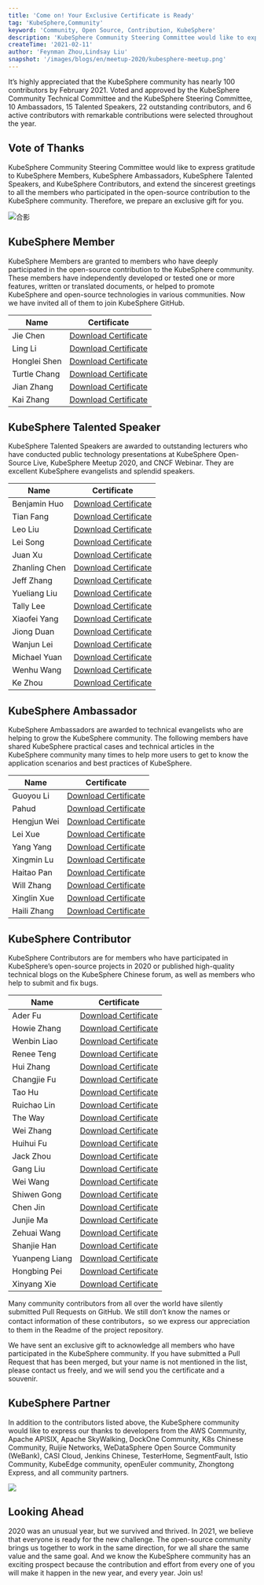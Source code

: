 ```yaml
---
title: 'Come on! Your Exclusive Certificate is Ready'
tag: 'KubeSphere,Community'
keyword: 'Community, Open Source, Contribution, KubeSphere'
description: 'KubeSphere Community Steering Committee would like to express gratitude to KubeSphere Member, KubeSphere Ambassador, KubeSphere Talented Speaker, and KubeSphere Contributor in 2020'
createTime: '2021-02-11'
author: 'Feynman Zhou,Lindsay Liu'
snapshot: '/images/blogs/en/meetup-2020/kubesphere-meetup.png'
---
```




It’s highly appreciated that the KubeSphere community has nearly 100 contributors  by February 2021. Voted and approved by the KubeSphere Community Technical Committee and the KubeSphere Steering Committee, 10 Ambassadors, 15 Talented Speakers, 22 outstanding contributors, and 6 active contributors with remarkable contributions were selected throughout the year.  



## Vote of Thanks

KubeSphere Community Steering Committee would like to express gratitude to KubeSphere Members, KubeSphere Ambassadors, KubeSphere Talented Speakers, and KubeSphere Contributors, and extend the sincerest greetings to all the members who participated in the open-source contribution to the KubeSphere community. Therefore, we prepare an exclusive gift for you.

![合影](https://pek3b.qingstor.com/kubesphere-community/images/20210211222956.png)

## KubeSphere Member

KubeSphere Members are granted to members who have deeply participated in the open-source contribution to the KubeSphere community. These members have independently developed or tested one or more features, written or translated documents, or helped to promote KubeSphere and open-source technologies in various communities. Now we have invited all of them to join KubeSphere GitHub.

| Name | Certificate |
| ---- | ---- |
|Jie Chen|[Download Certificate](https://kubesphere-community.pek3b.qingstor.com/images/certificates/member-chenjie.png) |
|Ling Li|[Download Certificate](https://kubesphere-community.pek3b.qingstor.com/images/certificates/member-liling.png) |
|Honglei Shen|[Download Certificate](https://kubesphere-community.pek3b.qingstor.com/images/certificates/member-shenhonglei.png) |
|Turtle Chang|[Download Certificate](https://kubesphere-community.pek3b.qingstor.com/images/certificates/member-turtlechang.png) |
|Jian Zhang|[Download Certificate](https://kubesphere-community.pek3b.qingstor.com/images/certificates/member-zhagnjian.png) |
|Kai Zhang|[Download Certificate](https://kubesphere-community.pek3b.qingstor.com/images/certificates/member-zhangkai.png) |

## KubeSphere Talented Speaker

KubeSphere Talented Speakers are awarded to outstanding lecturers who have conducted public technology presentations at KubeSphere Open-Source Live, KubeSphere Meetup 2020, and CNCF Webinar. They are excellent KubeSphere evangelists and splendid speakers.

| Name | Certificate |
| ---- | ---- |
|Benjamin Huo|[Download Certificate](https://kubesphere-community.pek3b.qingstor.com/images/certificates/speaker-benjaminhuo.png) |
|Tian Fang|[Download Certificate](https://kubesphere-community.pek3b.qingstor.com/images/certificates/speaker-fangtian.png) |
|Leo Liu|[Download Certificate](https://kubesphere-community.pek3b.qingstor.com/images/certificates/speaker-leoliu.png) |
|Lei Song|[Download Certificate](https://kubesphere-community.pek3b.qingstor.com/images/certificates/speaker-songlei.png) |
|Juan Xu|[Download Certificate](https://kubesphere-community.pek3b.qingstor.com/images/certificates/speaker-xujuan.png)|
|Zhanling Chen|[Download Certificate](https://kubesphere-community.pek3b.qingstor.com/images/certificates/speaker-chenzhanling.png) |
|Jeff Zhang|[Download Certificate](https://kubesphere-community.pek3b.qingstor.com/images/certificates/speaker-jeffzhang.png) |
|Yueliang Liu|[Download Certificate](https://kubesphere-community.pek3b.qingstor.com/images/certificates/speaker-liuyueliang.png) |
|Tally Lee|[Download Certificate](https://kubesphere-community.pek3b.qingstor.com/images/certificates/speaker-tallylee.png) |
|Xiaofei Yang|[Download Certificate](https://kubesphere-community.pek3b.qingstor.com/images/certificates/speaker-yangxiaofei.png) |
|Jiong Duan|[Download Certificate](https://kubesphere-community.pek3b.qingstor.com/images/certificates/speaker-duanjiong.png) |
|Wanjun Lei|[Download Certificate](https://kubesphere-community.pek3b.qingstor.com/images/certificates/speaker-leiwanjun.png) |
|Michael Yuan|[Download Certificate](https://kubesphere-community.pek3b.qingstor.com/images/certificates/speaker-michaelyuan.png) |
|Wenhu Wang|[Download Certificate](https://kubesphere-community.pek3b.qingstor.com/images/certificates/speaker-wangwenhu.png) |
|Ke Zhou|[Download Certificate](https://kubesphere-community.pek3b.qingstor.com/images/certificates/speaker-zhouke.png) |

## KubeSphere Ambassador

KubeSphere Ambassadors are awarded to technical evangelists who are helping to grow the KubeSphere community. The following members have shared KubeSphere practical cases and technical articles in the KubeSphere community many times to help more users to get to know the application scenarios and best practices of KubeSphere.

| Name | Certificate |
| ---- | ---- |
|Guoyou Li|[Download Certificate](https://kubesphere-community.pek3b.qingstor.com/images/certificates/ambassador-liguoyou.png) |
|Pahud|[Download Certificate](https://kubesphere-community.pek3b.qingstor.com/images/certificates/ambassador-pahud.png) |
|Hengjun Wei|[Download Certificate](https://kubesphere-community.pek3b.qingstor.com/images/certificates/ambassador-weihengjun.png) |
|Lei Xue|[Download Certificate](https://kubesphere-community.pek3b.qingstor.com/images/certificates/ambassador-xuelei.png) |
|Yang Yang|[Download Certificate](https://kubesphere-community.pek3b.qingstor.com/images/certificates/ambassador-yangyang.png)|
|Xingmin Lu|[Download Certificate](https://kubesphere-community.pek3b.qingstor.com/images/certificates/ambassador-luxingmin.png) |
|Haitao Pan|[Download Certificate](https://kubesphere-community.pek3b.qingstor.com/images/certificates/ambassador-panhaitao.png) |
|Will Zhang|[Download Certificate](https://kubesphere-community.pek3b.qingstor.com/images/certificates/ambassador-willzhang.png) |
|Xinglin Xue|[Download Certificate](https://kubesphere-community.pek3b.qingstor.com/images/certificates/ambassador-xuexinglin.png) |
|Haili Zhang|[Download Certificate](https://kubesphere-community.pek3b.qingstor.com/images/certificates/ambassador-zhanghaili.png) |

## KubeSphere Contributor

KubeSphere Contributors are for members who have participated in KubeSphere’s open-source projects in 2020 or published high-quality technical blogs on the KubeSphere Chinese forum, as well as members who help to submit and fix bugs.

| Name | Certificate |
| ---- | ---- |
|Ader Fu|[Download Certificate](https://kubesphere-community.pek3b.qingstor.com/images/certificates/contributor-aderfu.png) |
|Howie Zhang|[Download Certificate](https://kubesphere-community.pek3b.qingstor.com/images/certificates/contributor-howiezhang.png) |
|Wenbin Liao|[Download Certificate](https://kubesphere-community.pek3b.qingstor.com/images/certificates/contributor-liaowenbin.png) |
|Renee Teng|[Download Certificate](https://kubesphere-community.pek3b.qingstor.com/images/certificates/contributor-reneeteng.png) |
|Hui Zhang|[Download Certificate](https://kubesphere-community.pek3b.qingstor.com/images/certificates/contributor-zhanghui.png)|
|Changjie Fu|[Download Certificate](https://kubesphere-community.pek3b.qingstor.com/images/certificates/contributor-fuchangjie.png) |
|Tao Hu|[Download Certificate](https://kubesphere-community.pek3b.qingstor.com/images/certificates/contributor-hutao.png) |
|Ruichao Lin|[Download Certificate](https://kubesphere-community.pek3b.qingstor.com/images/certificates/contributor-linruichao.png) |
|The Way|[Download Certificate](https://kubesphere-community.pek3b.qingstor.com/images/certificates/contributor-theway.png) |
|Wei Zhang|[Download Certificate](https://kubesphere-community.pek3b.qingstor.com/images/certificates/contributor-zhangwei.png) |
|Huihui Fu|[Download Certificate](https://kubesphere-community.pek3b.qingstor.com/images/certificates/contributor-fuhuihui.png)|
|Jack Zhou|[Download Certificate](https://kubesphere-community.pek3b.qingstor.com/images/certificates/contributor-jackzhou.png)|
|Gang Liu|[Download Certificate](https://kubesphere-community.pek3b.qingstor.com/images/certificates/contributor-liugang.png)|
|Wei Wang|[Download Certificate](https://kubesphere-community.pek3b.qingstor.com/images/certificates/contributor-wangwei.png) |
|Shiwen Gong|[Download Certificate](https://kubesphere-community.pek3b.qingstor.com/images/certificates/contributor-gongshiwen.png) |
|Chen Jin|[Download Certificate](https://kubesphere-community.pek3b.qingstor.com/images/certificates/contributor-jinchen.png) |
|Junjie Ma|[Download Certificate](https://kubesphere-community.pek3b.qingstor.com/images/certificates/contributor-majunjie.png) |
|Zehuai Wang|[Download Certificate](https://kubesphere-community.pek3b.qingstor.com/images/certificates/contributor-wangzehuai.png) |
|Shanjie Han|[Download Certificate](https://kubesphere-community.pek3b.qingstor.com/images/certificates/contributor-hanshanjie.png) |
|Yuanpeng Liang|[Download Certificate](https://kubesphere-community.pek3b.qingstor.com/images/certificates/contributor-liangyuanpeng.png) |
|Hongbing Pei|[Download Certificate](https://kubesphere-community.pek3b.qingstor.com/images/certificates/contributor-peihongbing.png) |
|Xinyang Xie|[Download Certificate](https://kubesphere-community.pek3b.qingstor.com/images/certificates/contributor-xiexinyang.png) |

Many community contributors from all over the world have silently submitted Pull Requests on GitHub. We still don’t know the names or contact information of these contributors，so we express our appreciation to them in the Readme of the project repository.

We have sent an exclusive gift to acknowledge all members who have participated in the KubeSphere community. If you have submitted a Pull Request that has been merged, but your name is not mentioned in the list, please contact us freely, and we will send you the certificate and a souvenir. 

## KubeSphere Partner

In addition to the contributors listed above, the KubeSphere community would like to express our thanks to developers from the AWS Community, Apache APISIX, Apache SkyWalking, DockOne Community, K8s Chinese Community, Ruijie Networks, WeDataSphere Open Source Community (WeBank), CASI Cloud, Jenkins Chinese, TesterHome, SegmentFault, Istio Community, KubeEdge community, openEuler community, Zhongtong Express, and all community partners.

![](/Users/lindsy/Desktop/20201229150707.png)

## Looking Ahead

2020 was an unusual year, but we survived and thrived. In 2021, we believe that everyone is ready for the new challenge. The open-source community brings us together to work in the same direction, for we all share the same value and the same goal. And we know the KubeSphere community has an exciting prospect because the contribution and effort from every one of you will make it happen in the new year, and every year. Join us!